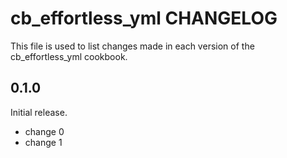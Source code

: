 # cb_effortless_yml CHANGELOG

This file is used to list changes made in each version of the cb_effortless_yml cookbook.

## 0.1.0

Initial release.

- change 0
- change 1

